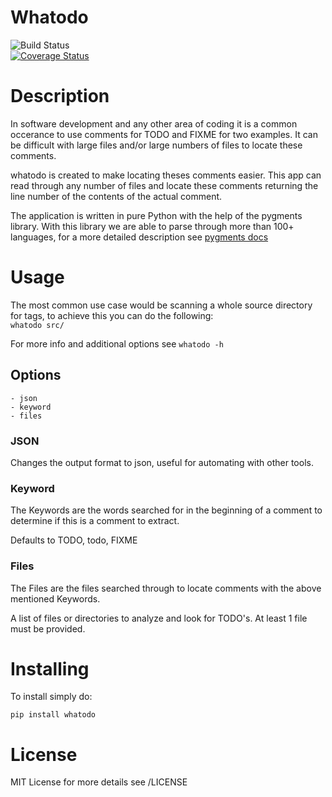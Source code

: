 Whatodo
=======
  
![Build Status](https://travis-ci.org/masterkoppa/whatodo.svg)  
[![Coverage Status](https://coveralls.io/repos/masterkoppa/whatodo/badge.svg?branch=master)](https://coveralls.io/r/masterkoppa/whatodo?branch=master)  
# Description
In software development and any other area of coding it is a common occerance to use comments 
for TODO and FIXME for two examples. It can be difficult with large files and/or large numbers 
of files to locate these comments.

whatodo is created to make locating theses comments easier. This app can read through any 
number of files and locate these comments returning the line number of the contents of the actual comment.

The application is written in pure Python with the help of the pygments library. With this 
library we are able to parse through more than 100+ languages, for a more detailed description 
see [pygments docs](http://pygments.org/languages/)

# Usage
The most common use case would be scanning a whole source directory for tags, to achieve 
this you can do the following:  
```whatodo src/```

For more info and additional options see ```whatodo -h```

## Options
	- json
	- keyword
	- files

### JSON
Changes the output format to json, useful for automating with other tools.


### Keyword
The Keywords are the words searched for in the beginning of a comment to determine if this is a comment to extract.

Defaults to TODO, todo, FIXME


### Files
The Files are the files searched through to locate comments with the above mentioned Keywords.

A list of files or directories to analyze and look for TODO's. At least 1 file must be provided. 

# Installing

To install simply do:  
```
pip install whatodo
```

# License
MIT License for more details see /LICENSE

